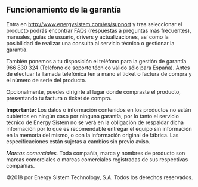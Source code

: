 ## Funcionamiento de la garantía

Entra en http://www.energysistem.com/es/support y tras seleccionar el producto podrás encontrar FAQs (respuestas a preguntas más frecuentes), manuales, guías de usuario, drivers y actualizaciones, así como la posibilidad de realizar una consulta al servicio técnico o gestionar la garantía.

También ponemos a tu disposición el teléfono para la gestión de garantía  966 830 324 (Teléfono de soporte técnico válido sólo para España). Antes de efectuar la llamada telefónica ten a mano el ticket o factura de compra y el número de serie del producto.

Opcionalmente, puedes dirigirte al lugar donde compraste el producto, presentando tu factura o ticket de compra.

**Importante:** Los datos o información contenidos en los productos no están cubiertos en ningún caso por ninguna garantía, por lo tanto el servicio técnico de Energy Sistem no se verá en la obligación de respaldar dicha información por lo que es recomendable entregar el equipo sin información en la memoria del mismo, o con la información original de fábrica.
Las especificaciones están sujetas a cambios sin previo aviso.

*Marcas comerciales.* Toda compañía, marca y nombres de producto son marcas comerciales o marcas comerciales registradas de sus respectivas compañías.

©2018 por Energy Sistem Technology, S.A. Todos los derechos reservados.



